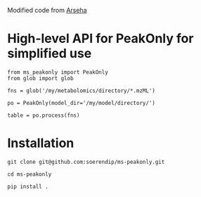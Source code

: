 Modified code from [Arseha](https://github.com/Arseha/peakonly)


# High-level API for PeakOnly for simplified use
       
    from ms_peakonly import PeakOnly
    from glob import glob
    
    fns = glob('/my/metabolomics/directory/*.mzML')
    
    po = PeakOnly(model_dir='/my/model/directory/')
    
    table = po.process(fns)
    
# Installation

    git clone git@github.com:soerendip/ms-peakonly.git
    
    cd ms-peakonly
    
    pip install .
    
